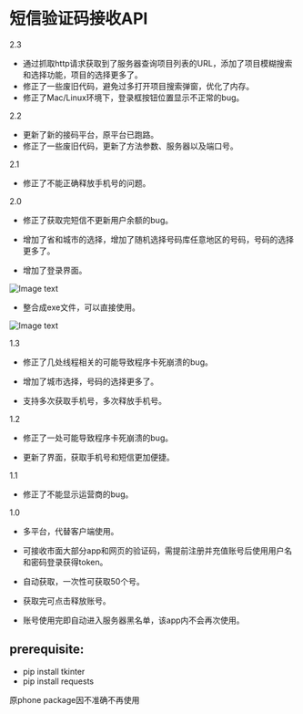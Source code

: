 # 短信验证码接收API
2.3

* 通过抓取http请求获取到了服务器查询项目列表的URL，添加了项目模糊搜索和选择功能，项目的选择更多了。
* 修正了一些废旧代码，避免过多打开项目搜索弹窗，优化了内存。
* 修正了Mac/Linux环境下，登录框按钮位置显示不正常的bug。


2.2

* 更新了新的接码平台，原平台已跑路。
* 修正了一些废旧代码，更新了方法参数、服务器以及端口号。


2.1

* 修正了不能正确释放手机号的问题。


2.0

* 修正了获取完短信不更新用户余额的bug。

* 增加了省和城市的选择，增加了随机选择号码库任意地区的号码，号码的选择更多了。

* 增加了登录界面。

![Image text](https://github.com/Tiangewang0524/sms_verification_code_API/raw/master/dataset/capture1.JPG)

* 整合成exe文件，可以直接使用。

![Image text](https://github.com/Tiangewang0524/sms_verification_code_API/raw/master/dataset/capture2.JPG)


1.3

* 修正了几处线程相关的可能导致程序卡死崩溃的bug。

* 增加了城市选择，号码的选择更多了。

* 支持多次获取手机号，多次释放手机号。

1.2

* 修正了一处可能导致程序卡死崩溃的bug。


* 更新了界面，获取手机号和短信更加便捷。

1.1

* 修正了不能显示运营商的bug。


1.0

* 多平台，代替客户端使用。


* 可接收市面大部分app和网页的验证码，需提前注册并充值账号后使用用户名和密码登录获得token。


* 自动获取，一次性可获取50个号。


* 获取完可点击释放账号。


* 账号使用完即自动进入服务器黑名单，该app内不会再次使用。



 
## prerequisite:

* pip install tkinter
* pip install requests

原phone package因不准确不再使用
 
